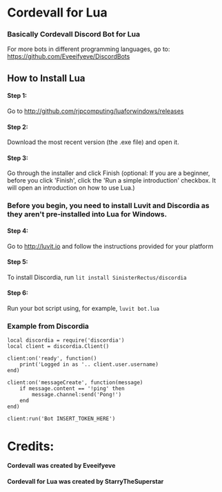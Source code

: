 # Cordevall for Lua
### Basically Cordevall Discord Bot for Lua

For more bots in different programming languages, go to: https://github.com/Eveeifyeve/DiscordBots

## How to Install Lua
#### Step  1:
Go to http://github.com/rjpcomputing/luaforwindows/releases

#### Step  2:
Download the most recent version (the .exe file) and open it.

#### Step  3:
Go through the installer and click Finish (optional: If you are a beginner, before you click 'Finish', click the 'Run a simple introduction' checkbox. It will open an introduction on how to use Lua.)

### Before you begin, you need to install Luvit and Discordia as they aren't pre-installed into Lua for Windows.

#### Step 4:
Go to http://luvit.io and follow the instructions provided for your platform

#### Step 5:
To install Discordia, run ```lit install SinisterRectus/discordia```

#### Step 6:
Run your bot script using, for example, ```luvit bot.lua```

### Example from Discordia
```
local discordia = require('discordia')
local client = discordia.Client()

client:on('ready', function()
	print('Logged in as '.. client.user.username)
end)

client:on('messageCreate', function(message)
	if message.content == '!ping' then
		message.channel:send('Pong!')
	end
end)

client:run('Bot INSERT_TOKEN_HERE')
```
# Credits:
#### Cordevall was created by Eveeifyeve
#### Cordevall for Lua was created by StarryTheSuperstar
